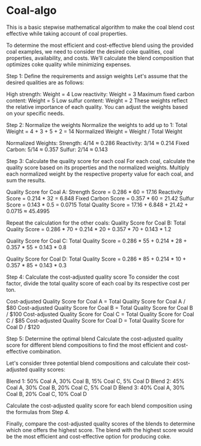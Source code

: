 # Coal-algo
This is a basic stepwise mathematical algorithm to make the coal blend cost effective while taking account of coal properties.




To determine the most efficient and cost-effective blend using the provided coal examples, we need to consider the desired coke qualities, coal properties, availability, and costs. We'll calculate the blend composition that optimizes coke quality while minimizing expenses.

Step 1: Define the requirements and assign weights
Let's assume that the desired qualities are as follows:

High strength: Weight = 4
Low reactivity: Weight = 3
Maximum fixed carbon content: Weight = 5
Low sulfur content: Weight = 2
These weights reflect the relative importance of each quality. You can adjust the weights based on your specific needs.

Step 2: Normalize the weights
Normalize the weights to add up to 1:
Total Weight = 4 + 3 + 5 + 2 = 14
Normalized Weight = Weight / Total Weight

Normalized Weights:
Strength: 4/14 ≈ 0.286
Reactivity: 3/14 ≈ 0.214
Fixed Carbon: 5/14 ≈ 0.357
Sulfur: 2/14 ≈ 0.143

Step 3: Calculate the quality score for each coal
For each coal, calculate the quality score based on its properties and the normalized weights. Multiply each normalized weight by the respective property value for each coal, and sum the results.

Quality Score for Coal A:
Strength Score = 0.286 * 60 = 17.16
Reactivity Score = 0.214 * 32 = 6.848
Fixed Carbon Score = 0.357 * 60 = 21.42
Sulfur Score = 0.143 * 0.5 = 0.0715
Total Quality Score = 17.16 + 6.848 + 21.42 + 0.0715 ≈ 45.4995

Repeat the calculation for the other coals:
Quality Score for Coal B:
Total Quality Score = 0.286 * 70 + 0.214 * 20 + 0.357 * 70 + 0.143 * 1.2

Quality Score for Coal C:
Total Quality Score = 0.286 * 55 + 0.214 * 28 + 0.357 * 55 + 0.143 * 0.8

Quality Score for Coal D:
Total Quality Score = 0.286 * 85 + 0.214 * 10 + 0.357 * 85 + 0.143 * 0.3

Step 4: Calculate the cost-adjusted quality score
To consider the cost factor, divide the total quality score of each coal by its respective cost per ton.

Cost-adjusted Quality Score for Coal A = Total Quality Score for Coal A / $80
Cost-adjusted Quality Score for Coal B = Total Quality Score for Coal B / $100
Cost-adjusted Quality Score for Coal C = Total Quality Score for Coal C / $85
Cost-adjusted Quality Score for Coal D = Total Quality Score for Coal D / $120

Step 5: Determine the optimal blend
Calculate the cost-adjusted quality score for different blend compositions to find the most efficient and cost-effective combination.

Let's consider three potential blend compositions and calculate their cost-adjusted quality scores:

Blend 1: 50% Coal A, 30% Coal B, 15% Coal C, 5% Coal D
Blend 2: 45% Coal A, 30% Coal B, 20% Coal C, 5% Coal D
Blend 3: 40% Coal A, 30% Coal B, 20% Coal C, 10% Coal D

Calculate the cost-adjusted quality score for each blend composition using the formulas from Step 4.

Finally, compare the cost-adjusted quality scores of the blends to determine which one offers the highest score. The blend with the highest score would be the most efficient and cost-effective option for producing coke.

